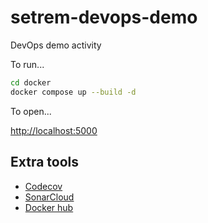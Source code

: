 # setrem-devops-demo
DevOps demo activity

To run...
```sh
cd docker
docker compose up --build -d
```

To open...

[http://localhost:5000](http://localhost:5000)


## Extra tools

- [Codecov](https://app.codecov.io)
- [SonarCloud](https://sonarcloud.io)
- [Docker hub](https://hub.docker.com/repository/docker/gabrielrih/devops-demo-app)